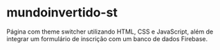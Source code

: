 # mundoinvertido-st
Página com theme switcher utilizando HTML, CSS e JavaScript, além de integrar um formulário de inscrição com um banco de dados Firebase.

